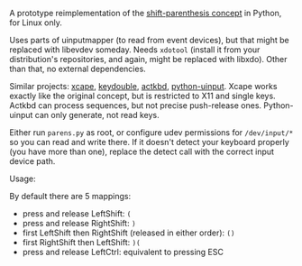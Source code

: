 A prototype reimplementation of the [shift-parenthesis concept](http://stevelosh.com/blog/2012/10/a-modern-space-cadet/#shift-parentheses) in Python, for Linux only.

Uses parts of uinputmapper (to read from event devices), but that might be replaced with libevdev someday. 
Needs `xdotool` (install it from your distribution's repositories, and again, might be replaced with libxdo). 
Other than that, no external dependencies.

Similar projects: [xcape](http://github.com/alols/xcape), [keydouble](http://github.com/baskerville/keydouble), [actkbd](http://users.softlab.ece.ntua.gr/~thkala/projects/actkbd/), [python-uinput](http://tjjr.fi/sw/python-uinput). Xcape works exactly like the original concept, but is restricted to X11 and single keys. Actkbd can process sequences, but not precise push-release ones. Python-uinput can only generate, not read keys.

Either run `parens.py` as root, or configure udev permissions for `/dev/input/*` so you can read and write there. If it doesn't detect your keyboard properly (you have more than one), replace the detect call with the correct input device path.

Usage:

By default there are 5 mappings:

* press and release LeftShift: `(`
* press and release RightShift: `)`
* first LeftShift then RightShift (released in either order): `()`
* first RightShift then LeftShift: `)(`
* press and release LeftCtrl: equivalent to pressing ESC
